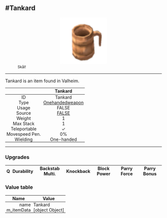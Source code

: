 <meta property="og:title" content="Tankard - MoreValheim" /><meta property="og:type" content="website" /><meta property="og:image" content="/assets/tankard.png" /><meta property="og:description" content="Tankard is an item found in Valheim." /><meta name="theme-color" content="#546D78"><meta name="twitter:card" content="summary_large_image">
#Tankard
-------------
<style>img {width:20px;}.tb {width:150px;display: block;margin-left: auto;margin-right: auto;}</style>

<style>.md-typeset table:not([class]) th:not([align]) {min-width:unset!important;}</style>
<style>td{padding:0em 0.3em!important;text-align:center!important;border-left:.05rem solid var(--md-default-fg-color--lightest)}</style>

<style>th{padding:0.1em 0.3em!important;text-align:center!important;font-weight:bold}</style>

<style>pre{text-align:right!important}</style>
<style>table tr td:first-child {border-left: 0;};</style>

<figure><img src="/assets/tankard.png" class="tb" /><figcaption><small>Skål!</small></figcaption></figure>

-------------

Tankard is an item found in Valheim.

|        | Tankard              |
| ----------- | ------------------------------------ |
| ID |Tankard
| Type | [Onehandedweapon](../../types/onehandedweapon)
| Usage | FALSE<br>
| Source | [FALSE](../../items/false)
| Weight | 1 |
| Max Stack | 1 |
| Teleportable | ✓
| Movespeed Pen. | 0%
| Wielding | One-handed


-------------

### Upgrades
| Q | Durability | Backstab Multi. | Knockback | Block Power | Parry Force | Parry Bonus
| - | - | - | - | - | - | - 


### Value table
| Name | Value
| - | - |
| <div style="text-align:right">name</div> | <div style="text-align:left">Tankard</div> | 
| <div style="text-align:right">m_itemData</div> | <div style="text-align:left">[object Object]</div> | 